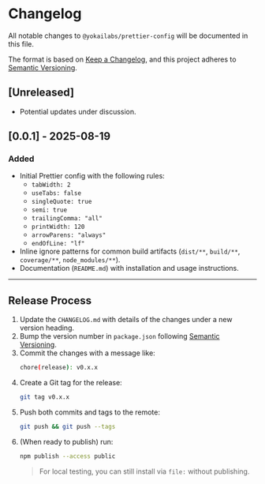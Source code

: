 # Changelog

All notable changes to `@yokailabs/prettier-config` will be documented in this file.

The format is based on [Keep a Changelog](https://keepachangelog.com/en/1.1.0/),
and this project adheres to [Semantic Versioning](https://semver.org/).

## [Unreleased]

- Potential updates under discussion.

## [0.0.1] - 2025-08-19

### Added

- Initial Prettier config with the following rules:
  - `tabWidth: 2`
  - `useTabs: false`
  - `singleQuote: true`
  - `semi: true`
  - `trailingComma: "all"`
  - `printWidth: 120`
  - `arrowParens: "always"`
  - `endOfLine: "lf"`
- Inline ignore patterns for common build artifacts (`dist/**`, `build/**`, `coverage/**`, `node_modules/**`).
- Documentation (`README.md`) with installation and usage instructions.

---

## Release Process

1. Update the `CHANGELOG.md` with details of the changes under a new version heading.
2. Bump the version number in `package.json` following [Semantic Versioning](https://semver.org/).
3. Commit the changes with a message like:
   ```bash
   chore(release): v0.x.x
   ```
4. Create a Git tag for the release:
   ```bash
   git tag v0.x.x
   ```
5. Push both commits and tags to the remote:
   ```bash
   git push && git push --tags
   ```
6. (When ready to publish) run:
   ```bash
   npm publish --access public
   ```
   > For local testing, you can still install via `file:` without publishing.
